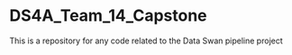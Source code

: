 # DS4A_Team_14_Capstone
This is a repository for any code related to the Data Swan pipeline project
